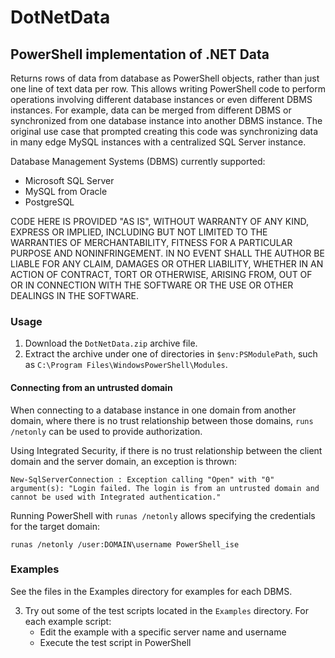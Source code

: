 # DotNetData
## PowerShell implementation of .NET Data

Returns rows of data from database as PowerShell objects, rather than just one line of text data per row.
This allows writing PowerShell code to perform operations involving different database instances or even different DBMS instances.
For example, data can be merged from different DBMS or synchronized from one database instance into another DBMS instance.
The original use case that prompted creating this code was synchronizing data in many edge MySQL instances with a centralized SQL Server instance.

Database Management Systems (DBMS) currently supported:
+ Microsoft SQL Server
+ MySQL from Oracle
+ PostgreSQL

CODE HERE IS PROVIDED "AS IS", WITHOUT WARRANTY OF ANY KIND, EXPRESS OR IMPLIED, INCLUDING BUT NOT LIMITED TO THE WARRANTIES OF MERCHANTABILITY, FITNESS FOR A PARTICULAR PURPOSE AND NONINFRINGEMENT. IN NO EVENT SHALL THE AUTHOR BE LIABLE FOR ANY CLAIM, DAMAGES OR OTHER LIABILITY, WHETHER IN AN ACTION OF CONTRACT, TORT OR OTHERWISE, ARISING FROM, OUT OF OR IN CONNECTION WITH THE SOFTWARE OR THE USE OR OTHER DEALINGS IN THE SOFTWARE.

### Usage
1. Download the `DotNetData.zip` archive file.
1. Extract the archive under one of directories in `$env:PSModulePath`, such as `C:\Program Files\WindowsPowerShell\Modules`.

#### Connecting from an untrusted domain

When connecting to a database instance in one domain from another domain, where there is no trust relationship between those domains, `runs /netonly` can be used to provide authorization.

Using Integrated Security, if there is no trust relationship between the client domain and the server domain, an exception is thrown:

```New-SqlServerConnection : Exception calling "Open" with "0" argument(s): "Login failed. The login is from an untrusted domain and cannot be used with Integrated authentication."```

Running PowerShell with `runas /netonly` allows specifying the credentials for the target domain:

```runas /netonly /user:DOMAIN\username PowerShell_ise```

### Examples
See the files in the Examples directory for examples for each DBMS.

3. Try out some of the test scripts located in the `Examples` directory.
   For each example script:
   - Edit the example with a specific server name and username
   - Execute the test script in PowerShell
